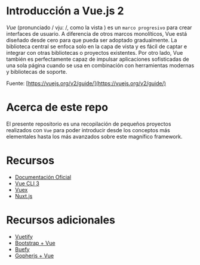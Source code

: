 # Introducción a Vue.js 2
*Vue* (pronunciado / vjuː /, como la vista ) es un `marco progresivo` para crear interfaces de usuario. A diferencia de otros marcos monolíticos, Vue está diseñado desde cero para que pueda ser adoptado gradualmente. La biblioteca central se enfoca solo en la capa de vista y es fácil de captar e integrar con otras bibliotecas o proyectos existentes. Por otro lado, Vue también es perfectamente capaz de impulsar aplicaciones sofisticadas de una sola página cuando se usa en combinación con herramientas modernas y bibliotecas de soporte.

Fuente: [https://vuejs.org/v2/guide/](https://vuejs.org/v2/guide/)

# Acerca de este repo

El presente repositorio es una recopilación de pequeños proyectos realizados con `Vue` para poder introducir desde los conceptos más elementales hasta los más avanzados sobre este magnífico framework.

# Recursos

- [Documentación Oficial](https://vuejs.org/)
- [Vue CLI 3](https://cli.vuejs.org/)
- [Vuex](https://vuex.vuejs.org/)
- [Nuxt.js](https://nuxtjs.org/)

# Recursos adicionales
* [Vuetify](https://vuetifyjs.com/en/)
* [Bootstrap + Vue](https://bootstrap-vue.js.org/)
* [Buefy](https://buefy.github.io/#/)
* [Gopherjs + Vue](https://github.com/oskca/gopherjs-vue)
